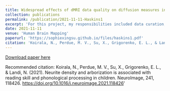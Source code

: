 ```yaml
---
title: Widespread effects of dMRI data quality on diffusion measures in children
collection: publications
permalink: /publication/2021-11-11-Haskins1
excerpt: 'For this project, my responsibilities included data curation, meticulous cleaning of data sets, and conducting preliminary data analysis.'
date: 2021-11-11
venue: 'Human Brain Mapping'
paperurl: 'https://sophiexingsu.github.io/files/haskins1.pdf'
citation: 'Koirala, N., Perdue, M. V., Su, X., Grigorenko, E. L., & Landi, N. (2021). Neurite density and arborization is associated with reading skill and phonological processing in children. NeuroImage, 241, 118426. https://doi.org/10.1016/j.neuroimage.2021.118426'
---
```

 

[Download paper here](http://academicpages.github.io/files/haskins1.pdf)

Recommended citation: Koirala, N., Perdue, M. V., Su, X., Grigorenko, E. L., & Landi, N. (2021). Neurite density and arborization is associated with reading skill and phonological processing in children. NeuroImage, 241, 118426. https://doi.org/10.1016/j.neuroimage.2021.118426'